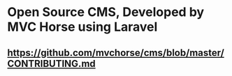 # Open Source CMS, Developed by MVC Horse using Laravel

## https://github.com/mvchorse/cms/blob/master/CONTRIBUTING.md
